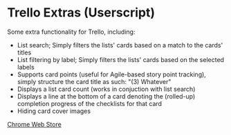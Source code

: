 # Trello Extras (Userscript)

Some extra functionality for Trello, including:

- List search; Simply filters the lists' cards based on a match to the cards' titles
- List filtering by label; Simply filters the lists' cards based on the selected labels
- Supports card points (useful for Agile-based story point tracking), simply structure the card title as such: "(3) Whatever"
- Displays a list card count (works in conjuction with list search)
- Displays a line at the bottom of a card denoting the (rolled-up) completion progress of the checklists for that card
- Hiding card cover images


[Chrome Web Store](https://chrome.google.com/webstore/detail/begnloilmigphmjgkfhmncnfkeellebd)

